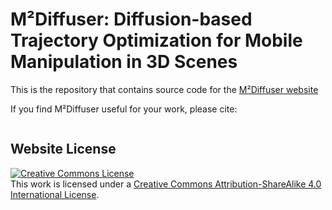# M²Diffuser: Diffusion-based Trajectory Optimization for Mobile Manipulation in 3D Scenes

This is the repository that contains source code for the [M²Diffuser website](https://m2diffuser.github.io/)

If you find M²Diffuser useful for your work, please cite:
```

```

## Website License
<a rel="license" href="http://creativecommons.org/licenses/by-sa/4.0/"><img alt="Creative Commons License" style="border-width:0" src="https://i.creativecommons.org/l/by-sa/4.0/88x31.png" /></a><br />This work is licensed under a <a rel="license" href="http://creativecommons.org/licenses/by-sa/4.0/">Creative Commons Attribution-ShareAlike 4.0 International License</a>.
